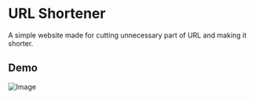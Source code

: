 
# URL Shortener

A simple website made for cutting unnecessary part of URL and making it shorter.

## Demo

<img src="https://i.imgur.com/ho5PshL.gif" alt="Image">
